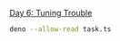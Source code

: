 [Day 6: Tuning Trouble](https://adventofcode.com/2022/day/6 "Day 6: Tuning Trouble")

```bash
deno --allow-read task.ts
```
